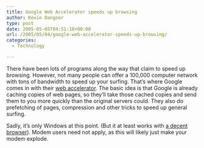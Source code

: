 ```yaml
---
title: Google Web Accelerator speeds up browsing
author: Kevin Dangoor
type: post
date: 2005-05-05T04:51:18+00:00
url: /2005/05/04/google-web-accelerator-speeds-up-browsing/
categories:
  - Technology

---
```

There have been lots of programs along the way that claim to speed up browsing. However, not many people can offer a 100,000 computer network with tons of bandwidth to speed up your surfing. That&#8217;s where Google comes in with their [web accelerator][1]. The basic idea is that Google is already caching copies of web pages, so they&#8217;ll take those cached copies and send them to you more quickly than the original servers could. They also do prefetching of pages, compression and other tricks to speed up general surfing.

Sadly, it&#8217;s only Windows at this point. (But it at least works with [a decent browser][2]). Modem users need not apply, as this will likely just make your modem explode.

 [1]: http://webaccelerator.google.com/
 [2]: http://www.mozilla.org/products/firefox/